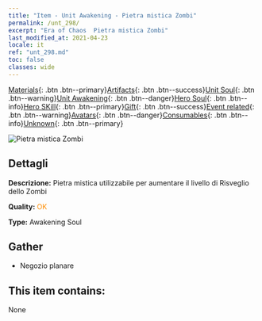 ```yaml
---
title: "Item - Unit Awakening - Pietra mistica Zombi"
permalink: /unt_298/
excerpt: "Era of Chaos  Pietra mistica Zombi"
last_modified_at: 2021-04-23
locale: it
ref: "unt_298.md"
toc: false
classes: wide
---
```

 [Materials](/ItemsIT/){: .btn .btn--primary}[Artifacts](/ItemsIT/Artifacts/){: .btn .btn--success}[Unit Soul](/ItemsIT/UnitSoul/){: .btn .btn--warning}[Unit Awakening](/ItemsIT/UnitAwakening/){: .btn .btn--danger}[Hero Soul](/ItemsIT/HeroSoul/){: .btn .btn--info}[Hero SKill](/ItemsIT/HeroSkill/){: .btn .btn--primary}[Gift](/ItemsIT/Gift/){: .btn .btn--success}[Event related](/ItemsIT/Events/){: .btn .btn--warning}[Avatars](/ItemsIT/Avatars/){: .btn .btn--danger}[Consumables](/ItemsIT/Consumables/){: .btn .btn--info}[Unknown](/ItemsIT/Unknown/){: .btn .btn--primary}

 ![Pietra mistica Zombi](/images/u/tia_jiangshi.jpg)

## Dettagli
 **Descrizione:** Pietra mistica utilizzabile per aumentare il livello di Risveglio dello Zombi

 **Quality:** <span style="color: #FF8C00">OK</span>

 **Type:** Awakening Soul

## Gather

*    Negozio planare 

## This item contains:

  None

